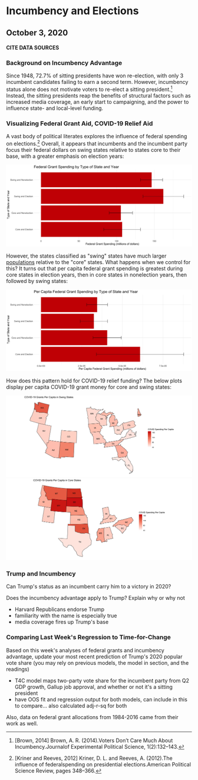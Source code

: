 # Incumbency and Elections
## October 3, 2020

#### **CITE DATA SOURCES**

### Background on Incumbency Advantage

Since 1948, 72.7% of sitting presidents have won re-election, with only 3 incumbent candidates failing to earn a second term. However, incumbency status alone does not motivate voters to re-elect a sitting president.[^incumbent-advantage] Instead, the sitting presidents reap the benefits of structural factors such as increased media coverage, an early start to campaigning, and the power to influence state- and local-level funding.

### Visualizing Federal Grant Aid, COVID-19 Relief Aid

A vast body of political literates explores the influence of federal spending on elections.[^Kriner-and-Reeves] Overall, it appears that incumbents and the incumbent party focus their federal dollars on swing states relative to states core to their base, with a greater emphasis on election years:

![Figure 1](../figures/incumbency/grant_spend_type.jpg)

However, the states classified as "swing" states have much larger [populations](../figures/incumbency/state_type_populations.jpg) relative to the "core" states. What happens when we control for this? It turns out that per capita federal grant spending is greatest during core states in election years, then in core states in nonelection years, then followed by swing states:

![Figure 3](../figures/incumbency/pc_grant_spend_type.jpg)

How does this pattern hold for COVID-19 relief funding? The below plots display per capita COVID-19 grant money for core and swing states:

![Figure 4](../figures/incumbency/covid_swing_funds.jpg) ![Figure 5](../figures/incumbency/covid_core_funds.jpg)

### Trump and Incumbency

Can Trump's status as an incumbent carry him to a victory in 2020?

Does the incumbency advantage apply to Trump? Explain why or why not

- Harvard Republicans endorse Trump
- familiarity with the name is especially true
- media coverage fires up Trump's base

### Comparing Last Week's Regression to Time-for-Change

Based on this week's analyses of federal grants and incumbency advantage, update your most recent prediction of Trump's 2020 popular vote share (you may rely on previous models, the model in section, and the readings)

- T4C model maps two-party vote share for the incumbent party from Q2 GDP growth, Gallup job approval, and whether or not it's a sitting president
- have OOS fit and regression output for both models, can include in this to compare... also calculated adj-r-sq for both



[^incumbent-advantage]: [Brown, 2014] Brown, A. R. (2014).Voters Don’t Care Much About Incumbency.Journalof Experimental Political Science, 1(2):132–143.

[^Kriner-and-Reeves]: [Kriner and Reeves, 2012] Kriner, D. L. and Reeves, A. (2012).The influence of federalspending on presidential elections.American Political Science Review, pages 348–366.

Also, data on federal grant allocations from 1984-2016 came from their work as well.



